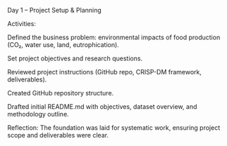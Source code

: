 Day 1 – Project Setup & Planning

Activities:

Defined the business problem: environmental impacts of food production (CO₂, water use, land, eutrophication).

Set project objectives and research questions.

Reviewed project instructions (GitHub repo, CRISP-DM framework, deliverables).

Created GitHub repository structure.

Drafted initial README.md with objectives, dataset overview, and methodology outline.

Reflection: The foundation was laid for systematic work, ensuring project scope and deliverables were clear.
